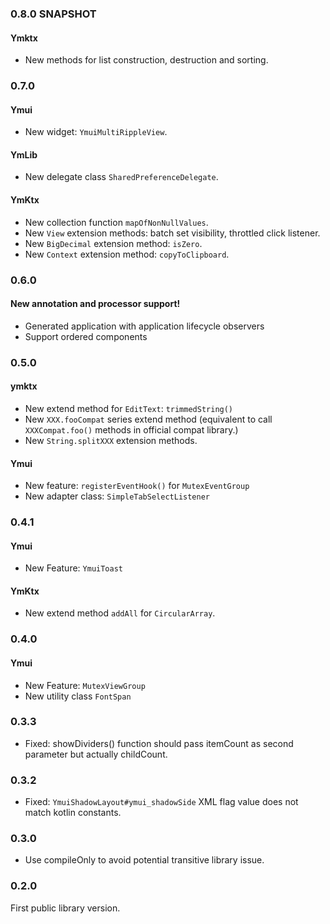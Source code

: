 ### 0.8.0 SNAPSHOT
#### Ymktx
* New methods for list construction, destruction and sorting.

### 0.7.0
#### Ymui
* New widget: `YmuiMultiRippleView`.

#### YmLib
* New delegate class `SharedPreferenceDelegate`.

#### YmKtx
* New collection function `mapOfNonNullValues`.
* New `View` extension methods: batch set visibility, throttled click listener.
* New `BigDecimal` extension method: `isZero`.
* New `Context` extension method: `copyToClipboard`.

### 0.6.0
#### New annotation and processor support!
* Generated application with application lifecycle observers
* Support ordered components

### 0.5.0
#### ymktx
* New extend method for `EditText`: `trimmedString()`
* New `XXX.fooCompat` series extend method (equivalent to call `XXXCompat.foo()` methods in official compat library.)
* New `String.splitXXX` extension methods.

#### Ymui
* New feature: `registerEventHook()` for `MutexEventGroup`
* New adapter class: `SimpleTabSelectListener`

### 0.4.1
#### Ymui
* New Feature: `YmuiToast`

#### YmKtx
* New extend method `addAll` for `CircularArray`. 

### 0.4.0
#### Ymui
* New Feature: `MutexViewGroup`
* New utility class `FontSpan`

### 0.3.3
* Fixed: showDividers() function should pass itemCount as second parameter but actually childCount.

### 0.3.2
* Fixed: `YmuiShadowLayout#ymui_shadowSide` XML flag value does not match kotlin constants.

### 0.3.0
* Use compileOnly to avoid potential transitive library issue.

### 0.2.0
First public library version.